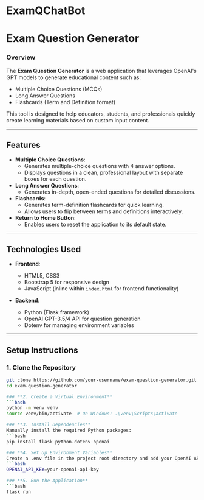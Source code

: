 # ExamQChatBot

# Exam Question Generator

### **Overview**
The **Exam Question Generator** is a web application that leverages OpenAI's GPT models to generate educational content such as:
- Multiple Choice Questions (MCQs)
- Long Answer Questions
- Flashcards (Term and Definition format)

This tool is designed to help educators, students, and professionals quickly create learning materials based on custom input content.

---

## **Features**
- **Multiple Choice Questions**:
  - Generates multiple-choice questions with 4 answer options.
  - Displays questions in a clean, professional layout with separate boxes for each question.
- **Long Answer Questions**:
  - Generates in-depth, open-ended questions for detailed discussions.
- **Flashcards**:
  - Generates term-definition flashcards for quick learning.
  - Allows users to flip between terms and definitions interactively.
- **Return to Home Button**:
  - Enables users to reset the application to its default state.

---

## **Technologies Used**
- **Frontend**:
  - HTML5, CSS3
  - Bootstrap 5 for responsive design
  - JavaScript (inline within `index.html` for frontend functionality)

- **Backend**:
  - Python (Flask framework)
  - OpenAI GPT-3.5/4 API for question generation
  - Dotenv for managing environment variables

---

## **Setup Instructions**

### **1. Clone the Repository**
```bash
git clone https://github.com/your-username/exam-question-generator.git
cd exam-question-generator

### **2. Create a Virtual Environment**
```bash
python -m venv venv
source venv/bin/activate  # On Windows: .\venv\Scripts\activate

### **3. Install Dependencies**
Manually install the required Python packages:
```bash
pip install flask python-dotenv openai

### **4. Set Up Environment Variables**
Create a .env file in the project root directory and add your OpenAI API key:
```bash
OPENAI_API_KEY=your-openai-api-key

### **5. Run the Application**
```bash
flask run

